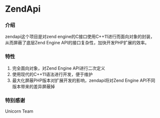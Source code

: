 # ZendApi
### 介绍
zendapi这个项目是对zend engine的C接口使用C++11进行而面向对象的封装，从而屏蔽了底层Zend Engine API的接口复杂性，加快开发PHP扩展的效率。

### 特性
1. 完全面向对象，对Zend Engine API进行二次定义
2. 使用现代的C++11语法进行开发，便于维护
3. 最大化屏蔽PHP版本对扩展开发的影响，zendapi将对Zend Engine API不同版本带来的差异屏蔽掉

### 特别感谢
Unicorn Team